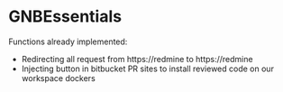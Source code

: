 # GNBEssentials
Functions already implemented:
- Redirecting all request from https://redmine to https://redmine
- Injecting button in bitbucket PR sites to install reviewed code on our workspace dockers
